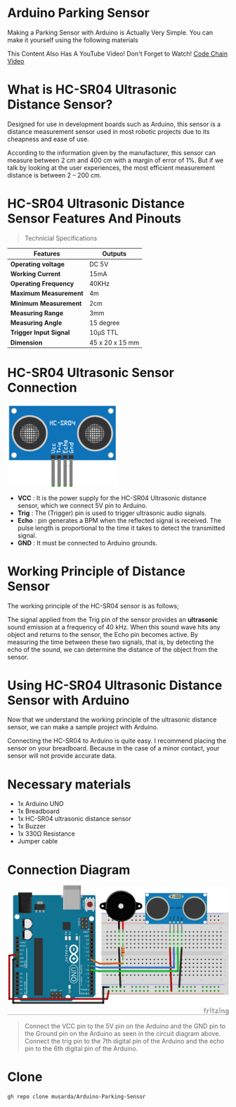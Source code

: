 # Arduino Parking Sensor
Making a Parking Sensor with Arduino is Actually Very Simple. You can make it yourself using the following materials

This Content Also Has A YouTube Video! Don't Forget to Watch! [Code Chain](https://www.youtube.com/@CodeChain) [Video](https://youtu.be/QbnlMhDsDws)

# What is HC-SR04 Ultrasonic Distance Sensor?
Designed for use in development boards such as Arduino, this sensor is a distance measurement sensor used in most robotic projects due to its cheapness and ease of use.

According to the information given by the manufacturer, this sensor can measure between 2 cm and 400 cm with a margin of error of 1%. But if we talk by looking at the user experiences, the most efficient measurement distance is between 2 – 200 cm.

# HC-SR04 Ultrasonic Distance Sensor Features And Pinouts
> Technicial Specifications

Features | Outputs 
--- | --- 
**Operating voltage** | DC 5V 
**Working Current** | 15mA
**Operating Frequency** | 40KHz
**Maximum Measurement** | 4m
**Minimum Measurement** | 2cm
**Measuring Range** | 3mm
**Measuring Angle** | 15 degree
**Trigger Input Signal** | 10µS TTL
**Dimension** | 45 x 20 x 15 mm

# HC-SR04 Ultrasonic Sensor Connection

<img src="https://github.com/musarda/Arduino-Parking-Sensor/blob/main/img/HC-SR04.png" title="HC-SR04" alt="HC-SR04" width="250">

- **VCC** : It is the power supply for the HC-SR04 Ultrasonic distance sensor, which we connect 5V pin to Arduino.
- **Trig** : The (Trigger) pin is used to trigger ultrasonic audio signals.
- **Echo** : pin generates a BPM when the reflected signal is received. The pulse length is proportional to the time it takes to detect the transmitted signal.
- **GND** : It must be connected to Arduino grounds.

# Working Principle of Distance Sensor

The working principle of the HC-SR04 sensor is as follows;

The signal applied from the Trig pin of the sensor provides an **ultrasonic** sound emission at a frequency of 40 kHz. When this sound wave hits any object and returns to the sensor, the Echo pin becomes active. By measuring the time between these two signals, that is, by detecting the echo of the sound, we can determine the distance of the object from the sensor.

# Using HC-SR04 Ultrasonic Distance Sensor with Arduino

Now that we understand the working principle of the ultrasonic distance sensor, we can make a sample project with Arduino.

Connecting the HC-SR04 to Arduino is quite easy. I recommend placing the sensor on your breadboard. Because in the case of a minor contact, your sensor will not provide accurate data.

# Necessary materials
- 1x Arduino UNO
- 1x Breadboard
- 1x HC-SR04 ultrasonic distance sensor
- 1x Buzzer
- 1x 330Ω Resistance
- Jumper cable

# Connection Diagram

![Circuit_Diagram](https://github.com/musarda/Arduino-Parking-Sensor/blob/main/img/Circuit_Diagram.jpg)

> Connect the VCC pin to the 5V pin on the Arduino and the GND pin to the Ground pin on the Arduino as seen in the circuit diagram above.
  Connect the trig pin to the 7th digital pin of the Arduino and the echo pin to the 6th digital pin of the Arduino.

# Clone
````
gh repo clone musarda/Arduino-Parking-Sensor
````
